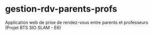 # gestion-rdv-parents-profs
Application web de prise de rendez-vous entre parents et professeurs (Projet BTS SIO SLAM - E6)
